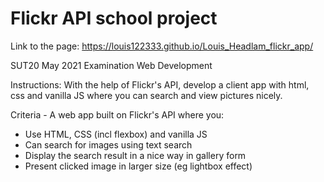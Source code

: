 # Flickr API school project

Link to the page:
https://louis122333.github.io/Louis_Headlam_flickr_app/

SUT20 May 2021 Examination Web Development

Instructions: With the help of Flickr's API, develop a client app with html, css and vanilla JS where you can search and view pictures nicely.

Criteria - A web app built on Flickr's API where you:

  * Use HTML, CSS (incl flexbox) and vanilla JS
  * Can search for images using text search
  * Display the search result in a nice way in gallery form
  * Present clicked image in larger size (eg lightbox effect)
